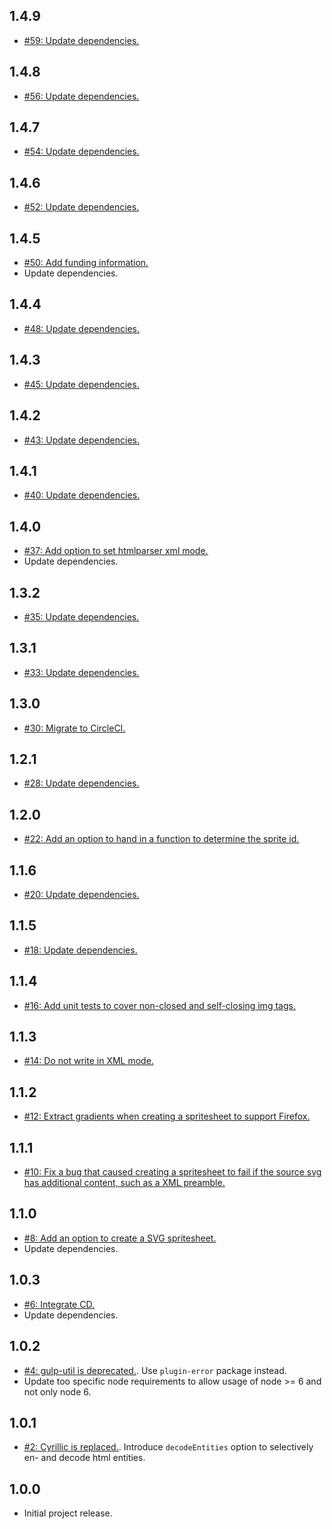 ## 1.4.9
* [#59: Update dependencies.](https://github.com/haensl/gulp-embed-svg/issues/59)

## 1.4.8
* [#56: Update dependencies.](https://github.com/haensl/gulp-embed-svg/issues/56)

## 1.4.7
* [#54: Update dependencies.](https://github.com/haensl/gulp-embed-svg/issues/54)

## 1.4.6
* [#52: Update dependencies.](https://github.com/haensl/gulp-embed-svg/issues/52)

## 1.4.5
* [#50: Add funding information.](https://github.com/haensl/gulp-embed-svg/issues/50)
* Update dependencies.

## 1.4.4
* [#48: Update dependencies.](https://github.com/haensl/gulp-embed-svg/issues/48)

## 1.4.3
* [#45: Update dependencies.](https://github.com/haensl/gulp-embed-svg/issues/45)

## 1.4.2
* [#43: Update dependencies.](https://github.com/haensl/gulp-embed-svg/issues/43)

## 1.4.1
* [#40: Update dependencies.](https://github.com/haensl/gulp-embed-svg/issues/40)

## 1.4.0
* [#37: Add option to set htmlparser xml mode.](https://github.com/haensl/gulp-embed-svg/issues/37)
* Update dependencies.

## 1.3.2
* [#35: Update dependencies.](https://github.com/haensl/gulp-embed-svg/issues/35)

## 1.3.1
* [#33: Update dependencies.](https://github.com/haensl/gulp-embed-svg/issues/33)

## 1.3.0
* [#30: Migrate to CircleCI.](https://github.com/haensl/gulp-embed-svg/issues/30)

## 1.2.1
* [#28: Update dependencies.](https://github.com/haensl/gulp-embed-svg/issues/28)

## 1.2.0
* [#22: Add an option to hand in a function to determine the sprite id.](https://github.com/haensl/gulp-embed-svg/issues/22)

## 1.1.6
* [#20: Update dependencies.](https://github.com/haensl/gulp-embed-svg/issues/20)

## 1.1.5
* [#18: Update dependencies.](https://github.com/haensl/gulp-embed-svg/issues/18)

## 1.1.4
* [#16: Add unit tests to cover non-closed and self-closing img tags.](https://github.com/haensl/gulp-embed-svg/issues/16)

## 1.1.3
* [#14: Do not write in XML mode.](https://github.com/haensl/gulp-embed-svg/issues/14)

## 1.1.2
* [#12: Extract gradients when creating a spritesheet to support Firefox.](https://github.com/haensl/gulp-embed-svg/issues/12)

## 1.1.1
* [#10: Fix a bug that caused creating a spritesheet to fail if the source svg has additional content, such as a XML preamble.](https://github.com/haensl/gulp-embed-svg/issues/10)

## 1.1.0
* [#8: Add an option to create a SVG spritesheet.](https://github.com/haensl/gulp-embed-svg/issues/8)
* Update dependencies.

## 1.0.3
* [#6: Integrate CD.](https://github.com/haensl/gulp-embed-svg/issues/6)
* Update dependencies.

## 1.0.2
* [#4: gulp-util is deprecated.](https://github.com/haensl/gulp-embed-svg/issues/4). Use `plugin-error` package instead.
* Update too specific node requirements to allow usage of node >= 6 and not only node 6.

## 1.0.1
* [#2: Cyrillic is replaced.](https://github.com/haensl/gulp-embed-svg/issues/2). Introduce `decodeEntities` option to selectively en- and decode html entities.

## 1.0.0
* Initial project release.
